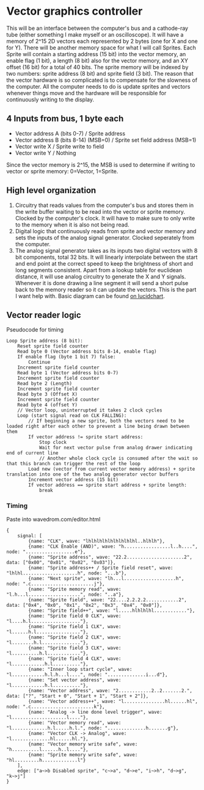 # Vector graphics controller

This will be an interface between the computer's bus and a cathode-ray tube (either something I make myself or an oscilloscope).
It will have a memory of 2^15 2D vectors each represented by 2 bytes (one for X and one for Y).
There will be another memory space for what I will call Sprites. Each Sprite will contain a starting address (15 bit) into the vector memory, an enable flag (1 bit), a length (8 bit) also for the vector memory, and an XY offset (16 bit) for a total of 40 bits. The sprite memory will be indexed by two numbers: sprite address (8 bit) and sprite field (3 bit).
The reason that the vector hardware is so complicated is to compensate for the slowness of the computer. All the computer needs to do is update sprites and vectors whenever things move and the hardware will be responsible for continuously writing to the display.

## 4 Inputs from bus, 1 byte each

* Vector address A (bits 0-7) / Sprite address
* Vector address B (bits 8-14) (MSB=0) / Sprite set field address (MSB=1)
* Vector write X / Sprite write to field
* Vector write Y / Nothing

Since the vector memory is 2^15, the MSB is used to determine if writing to vector or sprite memory: 0=Vector, 1=Sprite.

## High level organization

1. Circuitry that reads values from the computer's bus and stores them in the write buffer waiting to be read into the vector or sprite memory. Clocked by the computer's clock. It will have to make sure to only write to the memory when it is also not being read.
2. Digital logic that continuously reads from sprite and vector memory and sets the inputs of the analog signal generator. Clocked seperately from the computer.
3. The analog signal generator takes as its inputs two digital vectors with 8 bit components, total 32 bits. It will linearly interpolate between the start and end point at the correct speed to keep the brightness of short and long segments consistent. Apart from a lookup table for euclidean distance, it will use analog circuitry to generate the X and Y signals. Whenever it is done drawing a line segment it will send a short pulse back to the memory reader so it can update the vectors. This is the part I want help with. Basic diagram can be found <a href="https://lucid.app/lucidchart/322781f9-6fc4-4d50-8bcb-cb421720b728/edit?viewport_loc=453%2C-215%2C1675%2C932%2C0_0&invitationId=inv_0f441930-83fd-46a3-a112-9ca28e1ba423">on lucidchart</a>.

## Vector reader logic

Pseudocode for timing
```
Loop Sprite address (8 bit):
	Reset sprite field counter
	Read byte 0 (Vector address bits 8-14, enable flag)
	If enable flag (byte 1 bit 7) false:
		Continue
	Increment sprite field counter
	Read byte 1 (Vector address bits 0-7)
	Increment sprite field counter
	Read byte 2 (Length)
	Increment sprite field counter
	Read byte 3 (Offset X)
	Increment sprite field counter
	Read byte 4 (offset Y)
	// Vector loop, uninterrupted it takes 2 clock cycles
	Loop (start signal read on CLK FALLING):
		// If beginning a new sprite, both the vectors need to be loaded right after each other to prevent a line being drawn between them
		If vector address != sprite start address:
			Stop clock
			Wait for next vector pulse from analog drawer indicating end of current line
			// Another whole clock cycle is consumed after the wait so that this branch can trigger the rest of the loop
		Load new (vector from current vector memory address) + sprite translation into one of the two analog generator vector buffers
		Increment vector address (15 bit)
		If vector address == sprite start address + sprite length:
			break
```

### Timing

Paste into wavedrom.com/editor.html
```
{
	signal: [
		{name: "CLK", wave: "lhlhlhlhlhlhlhlhlhl..hlhlh"},
		{name: "CLK Enable (AND)", wave: "h.................l..h....", node: "..................e"},
		{name: "Sprite address", wave: "22.2.....................2", data: ["0x00", "0x01", "0x02", "0x03"]},
		{name: "Sprite address++ / Sprite field reset", wave: "lhlhl....................h", node: "...b"},
		{name: "Next sprite", wave: "lh...l...................h", node: ".c.......................j"},
		{name: "Sprite memory read", wave: "l.h...l...................", node: "..a"},
		{name: "Sprite field", wave: "22....2.2.2.2............2", data: ["0x4", "0x0", "0x1", "0x2", "0x3", "0x4", "0x0"]},
		{name: "Sprite field++", wave: "l.....hlhlhlhl............"},
		{name: "Sprite field 0 CLK", wave: "l....h.l.................."},
		{name: "Sprite field 1 CLK", wave: "l......h.l................"},
		{name: "Sprite field 2 CLK", wave: "l........h.l.............."},
		{name: "Sprite field 3 CLK", wave: "l..........h.l............"},
		{name: "Sprite field 4 CLK", wave: "l............h.l.........."},
		{name: "Inner loop start cycle", wave: "l............h.l.h...l....", node: "..............i...d"},
		{name: "Set vector address", wave: "l............h.l.........."},
		{name: "Vector address", wave: "2............2..2.......2.", data: ["?", "Start + 0", "Start + 1", "Start + 2"]},
		{name: "Vector address++", wave: "l...............hl......hl", node: ".c.......................k"},
		{name: "Analog -> line done level trigger", wave: "l....................l...."},
		{name: "Vector memory read", wave: "l.............h.l.....h.l.", node: "..............h.......g"},
		{name: "Vector CLK -> Analog", wave: "l..............hl......hl."},
		{name: "Vector memory write safe", wave: "h..........l......h..l...."},
		{name: "Sprite memory write safe", wave: "hl.........h.............l"}
	],
	edge: ["a~>b Disabled sprite", "c~>a", "d~>e", "i~>h", "d~>g", "k~>j"]
}
```